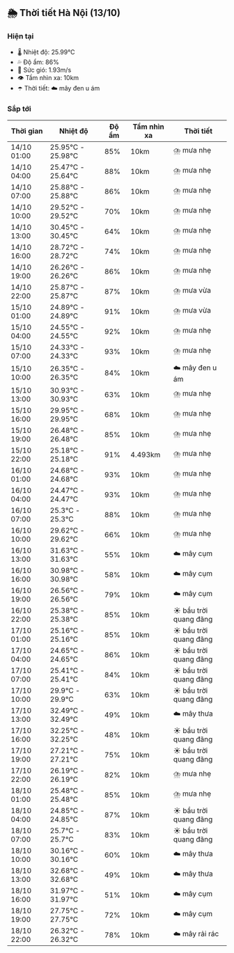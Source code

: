 ## 🌦️ Thời tiết Hà Nội (13/10)

### Hiện tại

- 🌡️ Nhiệt độ: 25.99℃
- 💦 Độ ẩm: 86%
- 💨 Sức gió: 1.93m/s
- 👁️ Tầm nhìn xa: 10km
- ☂️ Thời tiết: ☁️ mây đen u ám

### Sắp tới

| Thời gian | Nhiệt độ | Độ ẩm | Tầm nhìn xa | Thời tiết |
| --- | --- | --- | --- | --- |
| 14/10 01:00 | 25.95℃ - 25.98℃ | 85% | 10km | ⛈️ mưa nhẹ |
| 14/10 04:00 | 25.47℃ - 25.64℃ | 88% | 10km | ⛈️ mưa nhẹ |
| 14/10 07:00 | 25.88℃ - 25.88℃ | 86% | 10km | ⛈️ mưa nhẹ |
| 14/10 10:00 | 29.52℃ - 29.52℃ | 70% | 10km | ⛈️ mưa nhẹ |
| 14/10 13:00 | 30.45℃ - 30.45℃ | 64% | 10km | ⛈️ mưa nhẹ |
| 14/10 16:00 | 28.72℃ - 28.72℃ | 74% | 10km | ⛈️ mưa nhẹ |
| 14/10 19:00 | 26.26℃ - 26.26℃ | 86% | 10km | ⛈️ mưa nhẹ |
| 14/10 22:00 | 25.87℃ - 25.87℃ | 87% | 10km | ⛈️ mưa vừa |
| 15/10 01:00 | 24.89℃ - 24.89℃ | 91% | 10km | ⛈️ mưa vừa |
| 15/10 04:00 | 24.55℃ - 24.55℃ | 92% | 10km | ⛈️ mưa nhẹ |
| 15/10 07:00 | 24.33℃ - 24.33℃ | 93% | 10km | ⛈️ mưa nhẹ |
| 15/10 10:00 | 26.35℃ - 26.35℃ | 84% | 10km | ☁️ mây đen u ám |
| 15/10 13:00 | 30.93℃ - 30.93℃ | 63% | 10km | ⛈️ mưa nhẹ |
| 15/10 16:00 | 29.95℃ - 29.95℃ | 68% | 10km | ⛈️ mưa nhẹ |
| 15/10 19:00 | 26.48℃ - 26.48℃ | 85% | 10km | ⛈️ mưa nhẹ |
| 15/10 22:00 | 25.18℃ - 25.18℃ | 91% | 4.493km | ⛈️ mưa nhẹ |
| 16/10 01:00 | 24.68℃ - 24.68℃ | 93% | 10km | ⛈️ mưa nhẹ |
| 16/10 04:00 | 24.47℃ - 24.47℃ | 93% | 10km | ⛈️ mưa nhẹ |
| 16/10 07:00 | 25.3℃ - 25.3℃ | 88% | 10km | ⛈️ mưa nhẹ |
| 16/10 10:00 | 29.62℃ - 29.62℃ | 66% | 10km | ⛈️ mưa nhẹ |
| 16/10 13:00 | 31.63℃ - 31.63℃ | 55% | 10km | ☁️ mây cụm |
| 16/10 16:00 | 30.98℃ - 30.98℃ | 58% | 10km | ☁️ mây cụm |
| 16/10 19:00 | 26.56℃ - 26.56℃ | 79% | 10km | ☁️ mây cụm |
| 16/10 22:00 | 25.38℃ - 25.38℃ | 85% | 10km | ☀️ bầu trời quang đãng |
| 17/10 01:00 | 25.16℃ - 25.16℃ | 85% | 10km | ☀️ bầu trời quang đãng |
| 17/10 04:00 | 24.65℃ - 24.65℃ | 86% | 10km | ☀️ bầu trời quang đãng |
| 17/10 07:00 | 25.41℃ - 25.41℃ | 84% | 10km | ☀️ bầu trời quang đãng |
| 17/10 10:00 | 29.9℃ - 29.9℃ | 63% | 10km | ☀️ bầu trời quang đãng |
| 17/10 13:00 | 32.49℃ - 32.49℃ | 49% | 10km | ☁️ mây thưa |
| 17/10 16:00 | 32.25℃ - 32.25℃ | 48% | 10km | ☀️ bầu trời quang đãng |
| 17/10 19:00 | 27.21℃ - 27.21℃ | 75% | 10km | ☀️ bầu trời quang đãng |
| 17/10 22:00 | 26.19℃ - 26.19℃ | 82% | 10km | ⛈️ mưa nhẹ |
| 18/10 01:00 | 25.48℃ - 25.48℃ | 85% | 10km | ⛈️ mưa nhẹ |
| 18/10 04:00 | 24.85℃ - 24.85℃ | 87% | 10km | ☀️ bầu trời quang đãng |
| 18/10 07:00 | 25.7℃ - 25.7℃ | 83% | 10km | ☀️ bầu trời quang đãng |
| 18/10 10:00 | 30.16℃ - 30.16℃ | 60% | 10km | ☁️ mây thưa |
| 18/10 13:00 | 32.68℃ - 32.68℃ | 49% | 10km | ☁️ mây thưa |
| 18/10 16:00 | 31.97℃ - 31.97℃ | 51% | 10km | ☁️ mây cụm |
| 18/10 19:00 | 27.75℃ - 27.75℃ | 72% | 10km | ☁️ mây cụm |
| 18/10 22:00 | 26.32℃ - 26.32℃ | 78% | 10km | ☁️ mây rải rác |
